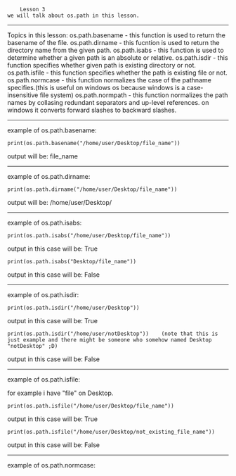         Lesson 3
    we will talk about os.path in this lesson.
-----------------------------------
Topics in this lesson:
    os.path.basename - this function is used to return the basename of the file.
    os.path.dirname - this fucntion is used to return the directory name from the given path.
    os.path.isabs - this function is used to determine whether a given path is an absolute or relative.
    os.path.isdir - this function specifies whether given path is existing directory or not.
    os.path.isfile - this function specifies whether the path is existing file or not.
    os.path.normcase - this function normalizes the case of the pathname specifies.(this is useful on windows os because windows is a case-insensitive file system)
    os.path.normpath - this function normalizes the path names by collasing redundant separators and up-level references. on windows it converts forward slashes to backward slashes.
    
-----------------------------------

example of os.path.basename:

    print(os.path.basename("/home/user/Desktop/file_name"))

output will be: file_name

-----------------------------------

example of os.path.dirname:

    print(os.path.dirname("/home/user/Desktop/file_name"))

output will be: /home/user/Desktop/

-----------------------------------

example of os.path.isabs:

    print(os.path.isabs("/home/user/Desktop/file_name"))
output in this case will be: True

    print(os.path.isabs("Desktop/file_name"))
output in this case will be: False

-----------------------------------

example of os.path.isdir:

    print(os.path.isdir("/home/user/Desktop"))
output in this case will be: True

    print(os.path.isdir("/home/user/notDesktop"))    (note that this is just example and there might be someone who somehow named Desktop "notDesktop" ;D)
output in this case will be: False

-----------------------------------

example of os.path.isfile:

for example i have "file" on Desktop.

    print(os.path.isfile("/home/user/Desktop/file_name"))
output in this case will be: True

    print(os.path.isfile("/home/user/Desktop/not_existing_file_name"))
output in this case will be: False

-----------------------------------

example of os.path.normcase:


